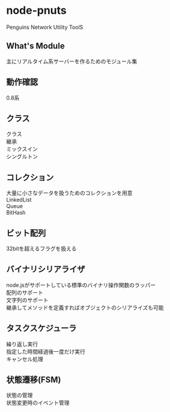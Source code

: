 node-pnuts
==========
Penguins Network Utility ToolS

What's Module
-------------
主にリアルタイム系サーバーを作るためのモジュール集  

動作確認
--------
0.8系

クラス
------
クラス  
継承  
ミックスイン  
シングルトン  

コレクション
------------
大量に小さなデータを扱うためのコレクションを用意  
LinkedList  
Queue  
BitHash  

ビット配列
----------
32bitを超えるフラグを扱える

バイナリシリアライザ
--------------------
node.jsがサポートしている標準のバイナリ操作関数のラッパー  
配列のサポート  
文字列のサポート  
継承してメソッドを定義すればオブジェクトのシリアライズも可能  

タスクスケジューラ
------------------
繰り返し実行  
指定した時間経過後一度だけ実行  
キャンセル処理  

状態遷移(FSM)
--------
状態の管理  
状態変更時のイベント管理  

